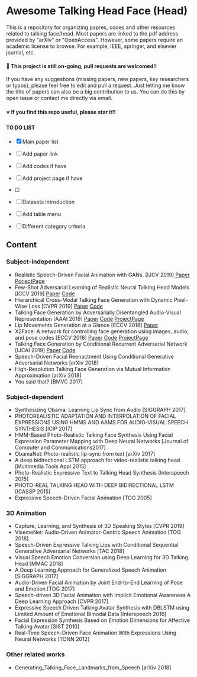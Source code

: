 # Awesome Talking Head Face (Head)

This is a repository for organizing papres, codes and other resources related to talking face/head. Most papers are linked to the pdf address provided by "arXiv" or "OpenAccess". However, some papers require an academic license to browse. For example, IEEE, springer, and elsevier journal, etc.



#### :high_brightness: This project is still on-going, pull requests are welcomed!!

If you have any suggestions (missing papers, new papers, key researchers or typos), please feel free to edit and pull a request. Just letting me know the title of papers can also be a big contribution to us. You can do this by open issue or contact me directly via email.



#### :star: If you find this repo useful, please star it!!



#### TO DO LIST

- [x] Main paper list
- [ ] Add paper link
- [ ] Add codes if have
- [ ] Add project page if have
- [ ] 
- [ ] Datasets introduction
- [ ] Add table menu
- [ ] Different category criteria



## Content

### Subject-independent

- Realistic Speech-Driven Facial Animation with GANs. [IJCV 2019]  [Paper](http://arxiv.org/abs/1906.06337)  [PorjectPage](https://sites.google.com/view/facial-animation)
- Few-Shot Adversarial Learning of Realistic Neural Talking Head Models [ICCV 2019]  [Paper](https://arxiv.org/abs/1905.08233)  [Code](https://github.com/vincent-thevenin/Realistic-Neural-Talking-Head-Models)
- Hierarchical Cross-Modal Talking Face Generation with Dynamic Pixel-Wise Loss [CVPR 2019]  [Paper](http://www.cs.rochester.edu/u/lchen63/cvpr2019.pdf)  [Code](https://github.com/lelechen63/ATVGnet)
- Talking Face Generation by Adversarially Disentangled Audio-Visual Representation [AAAI 2019]  [Paper](https://arxiv.org/abs/1807.07860)  [Code](https://github.com/Hangz-nju-cuhk/Talking-Face-Generation-DAVS)  [ProjectPage](https://liuziwei7.github.io/projects/TalkingFace)
- Lip Movements Generation at a Glance [ECCV 2018]  [Paper](https://www.google.com.hk/url?sa=t&rct=j&q=&esrc=s&source=web&cd=3&cad=rja&uact=8&ved=2ahUKEwj54cbvupzoAhUyGKYKHXnfBuAQFjACegQIBBAB&url=http%3A%2F%2Fopenaccess.thecvf.com%2Fcontent_ECCV_2018%2Fpapers%2FLele_Chen_Lip_Movements_Generation_ECCV_2018_paper.pdf&usg=AOvVaw3FPJeIMPR56Bwm3k0bnQkI)
- X2Face: A network for controlling face generation using images, audio, and pose codes [ECCV 2018]  [Paper](https://www.robots.ox.ac.uk/~vgg/publications/2018/Wiles18/wiles18.pdf)  [Code](https://github.com/oawiles/X2Face)  [ProjectPage](http://www.robots.ox.ac.uk/~vgg/research/unsup_learn_watch_faces/x2face.html)
- Talking Face Generation by Conditional Recurrent Adversarial Network [IJCAI 2019]  [Paper](https://arxiv.org/abs/1804.04786)  [Code](https://github.com/susanqq/Talking_Face_Generation)
- Speech-Driven Facial Reenactment Using Conditional Generative Adversarial Networks [arXiv 2018]
- High-Resolution Talking Face Generation via Mutual Information Approximation [arXiv 2018]
- You said that? [BMVC 2017]



### Subject-dependent

- Synthesizing Obama: Learning Lip Sync from Audio [SIGGRAPH 2017]
- PHOTOREALISTIC ADAPTATION AND INTERPOLATION OF FACIAL EXPRESSIONS USING HMMS AND AAMS FOR AUDIO-VISUAL SPEECH SYNTHESIS [ICIP 2017]
- HMM-Based Photo-Realistic Talking Face Synthesis Using Facial Expression Parameter Mapping with Deep Neural Networks [Journal of Computer and Communications2017]
- ObamaNet: Photo-realistic lip-sync from text [arXiv 2017]
- A deep bidirectional LSTM approach for video-realistic talking head [Multimedia Tools Appl 2015]
- Photo-Realistic Expressive Text to Talking Head Synthesis [Interspeech 2015]
- PHOTO-REAL TALKING HEAD WITH DEEP BIDIRECTIONAL LSTM [ICASSP 2015]
- Expressive Speech-Driven Facial Animation [TOG 2005]



### 3D Animation

- Capture, Learning, and Synthesis of 3D Speaking Styles [CVPR 2019]
- VisemeNet: Audio-Driven Animator-Centric Speech Animation [TOG 2018]
- Speech-Driven Expressive Talking Lips with Conditional Sequential Generative Adversarial Networks [TAC 2018]
- Visual Speech Emotion Conversion using Deep Learning for 3D Talking Head [MMAC 2018]
- A Deep Learning Approach for Generalized Speech Animation [SIGGRAPH 2017]
- Audio-Driven Facial Animation by Joint End-to-End Learning of Pose and Emotion [TOG 2017]
- Speech-driven 3D Facial Animation with Implicit Emotional Awareness A Deep Learning Approach [CVPR 2017]
- Expressive Speech Driven Talking Avatar Synthesis with DBLSTM using Limited Amount of Emotional Bimodal Data [Interspeech 2016]
- Facial Expression Synthesis Based on Emotion Dimensions for Affective Talking Avatar [SIST 2010]
- Real-Time Speech-Driven Face Animation With Expressions Using Neural Networks [TONN 2012]



### Other related works

- Generating_Talking_Face_Landmarks_from_Speech [arXiv 2018]













